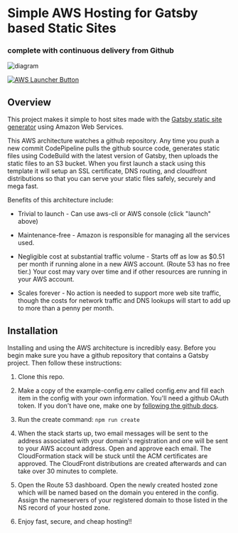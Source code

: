 # Simple AWS Hosting for Gatsby based Static Sites
### complete with continuous delivery from Github

![diagram](https://raw.githubusercontent.com/velomash/aws-git-backed-gatsby-static-site/master/architecture.png "Architecture dagram: Git-backed static website powerd by AWS")

[![AWS Launcher Button](https://s3.amazonaws.com/cloudformation-examples/cloudformation-launch-stack.png)](https://console.aws.amazon.com/cloudformation/home?region=us-east-1#/stacks/new?stackName=gatsby_static_site&templateURL=https://raw.githubusercontent.com/velomash/aws-git-backed-gatsby-static-site/master/cloudformation.yaml)

## Overview

This project makes it simple to host sites made with the
[Gatsby static site generator](https://www.gatsbyjs.org/) using
Amazon Web Services. 

This AWS architecture watches a github repository. Any time you
push a new commit CodePipeline pulls the github source code,
generates static files using CodeBuild with the latest version of
Gatsby, then uploads the static files to an S3 bucket. When you
first launch a stack using this template it will setup an SSL
certificate, DNS routing, and cloudfront distributions so that
you can serve your static files safely, securely and mega fast.

Benefits of this architecture include:

 - Trivial to launch - Can use aws-cli or AWS console (click "launch"
   above)

 - Maintenance-free - Amazon is responsible for managing all the
   services used.

 - Negligible cost at substantial traffic volume - Starts off as low
   as $0.51 per month if running alone in a new AWS account. (Route 53
   has no free tier.) Your cost may vary over time and if other
   resources are running in your AWS account.

 - Scales forever - No action is needed to support more web site
   traffic, though the costs for network traffic and DNS lookups will
   start to add up to more than a penny per month.

## Installation

Installing and using the AWS architecture is incredibly easy. Before
you begin make sure you have a github repository that contains a
Gatsby project. Then follow these instructions:

  1. Clone this repo.

  2. Make a copy of the example-config.env called config.env and fill
  each item in the config with your own information. You'll need a github
  OAuth token. If you don't have one, make one by [following the github docs](https://help.github.com/articles/creating-a-personal-access-token-for-the-command-line/).

  3. Run the create command: `npm run create`

  4. When the stack starts up, two email messages will be sent to the
  address associated with your domain's registration and one will be
  sent to your AWS account address. Open and approve each email. The
  CloudFormation stack will be stuck until the ACM certificates are
  approved. The CloudFront distributions are created afterwards and can
  take over 30 minutes to complete.

  5. Open the Route 53 dashboard. Open the newly created hosted zone which
  will be named based on the domain you entered in the config. Assign the
  nameservers of your registered domain to those listed in the NS record
  of your hosted zone.

  6. Enjoy fast, secure, and cheap hosting!!
